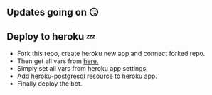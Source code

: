 ## Updates going on 😏

## Deploy to heroku 💤

- Fork this repo, create heroku new app and connect forked repo.
- Then get all vars from [here.](https://github.com/ImJanindu/Mizuki/blob/main/vars)
- Simply set all vars from heroku app settings.
- Add heroku-postgresql resource to heroku app.
- Finally deploy the bot.
